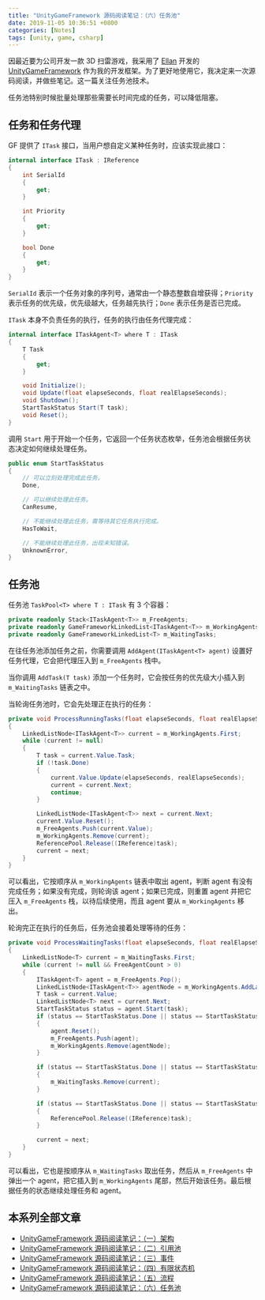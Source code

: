 ```yaml
---
title: "UnityGameFramework 源码阅读笔记：（六）任务池"
date: 2019-11-05 10:36:51 +0800
categories: [Notes]
tags: [unity, game, csharp]
---
```


因最近要为公司开发一款 3D 扫雷游戏，我采用了 [Ellan](https://github.com/EllanJiang) 开发的 [UnityGameFramework](https://gameframework.cn/) 作为我的开发框架。为了更好地使用它，我决定来一次源码阅读，并做些笔记。这一篇关注任务池技术。

任务池特别时候批量处理那些需要长时间完成的任务，可以降低阻塞。

## 任务和任务代理

GF 提供了 `ITask` 接口，当用户想自定义某种任务时，应该实现此接口：

```c#
internal interface ITask : IReference
{
    int SerialId
    {
        get;
    }

    int Priority
    {
        get;
    }

    bool Done
    {
        get;
    }
}
```

`SerialId` 表示一个任务对象的序列号，通常由一个静态整数自增获得；`Priority` 表示任务的优先级，优先级越大，任务越先执行；`Done` 表示任务是否已完成。

`ITask` 本身不负责任务的执行，任务的执行由任务代理完成：

```c#
internal interface ITaskAgent<T> where T : ITask
{
    T Task
    {
        get;
    }

    void Initialize();
    void Update(float elapseSeconds, float realElapseSeconds);
    void Shutdown();
    StartTaskStatus Start(T task);
    void Reset();
}
```

调用 `Start` 用于开始一个任务，它返回一个任务状态枚举，任务池会根据任务状态决定如何继续处理任务。

```c#
public enum StartTaskStatus
{
    // 可以立刻处理完成此任务。
    Done,

    // 可以继续处理此任务。
    CanResume,

    // 不能继续处理此任务，需等待其它任务执行完成。
    HasToWait,

    // 不能继续处理此任务，出现未知错误。
    UnknownError,
}
```

## 任务池

任务池 `TaskPool<T> where T : ITask` 有 3 个容器：

```c#
private readonly Stack<ITaskAgent<T>> m_FreeAgents;
private readonly GameFrameworkLinkedList<ITaskAgent<T>> m_WorkingAgents;
private readonly GameFrameworkLinkedList<T> m_WaitingTasks;
```

在往任务池添加任务之前，你需要调用 `AddAgent(ITaskAgent<T> agent)` 设置好任务代理，它会把代理压入到 `m_FreeAgents` 栈中。

当你调用 `AddTask(T task)` 添加一个任务时，它会按任务的优先级大小插入到 `m_WaitingTasks` 链表之中。

当轮询任务池时，它会先处理正在执行的任务：

```c#
private void ProcessRunningTasks(float elapseSeconds, float realElapseSeconds)
{
    LinkedListNode<ITaskAgent<T>> current = m_WorkingAgents.First;
    while (current != null)
    {
        T task = current.Value.Task;
        if (!task.Done)
        {
            current.Value.Update(elapseSeconds, realElapseSeconds);
            current = current.Next;
            continue;
        }

        LinkedListNode<ITaskAgent<T>> next = current.Next;
        current.Value.Reset();
        m_FreeAgents.Push(current.Value);
        m_WorkingAgents.Remove(current);
        ReferencePool.Release((IReference)task);
        current = next;
    }
}
```

可以看出，它按顺序从 `m_WorkingAgents` 链表中取出 agent，判断 agent 有没有完成任务；如果没有完成，则轮询该 agent；如果已完成，则重置 agent 并把它压入 `m_FreeAgents` 栈，以待后续使用，而且 agent 要从 `m_WorkingAgents` 移出。

轮询完正在执行的任务后，任务池会接着处理等待的任务：

```c#
private void ProcessWaitingTasks(float elapseSeconds, float realElapseSeconds)
{
    LinkedListNode<T> current = m_WaitingTasks.First;
    while (current != null && FreeAgentCount > 0)
    {
        ITaskAgent<T> agent = m_FreeAgents.Pop();
        LinkedListNode<ITaskAgent<T>> agentNode = m_WorkingAgents.AddLast(agent);
        T task = current.Value;
        LinkedListNode<T> next = current.Next;
        StartTaskStatus status = agent.Start(task);
        if (status == StartTaskStatus.Done || status == StartTaskStatus.HasToWait || status == StartTaskStatus.UnknownError)
        {
            agent.Reset();
            m_FreeAgents.Push(agent);
            m_WorkingAgents.Remove(agentNode);
        }

        if (status == StartTaskStatus.Done || status == StartTaskStatus.CanResume || status == StartTaskStatus.UnknownError)
        {
            m_WaitingTasks.Remove(current);
        }

        if (status == StartTaskStatus.Done || status == StartTaskStatus.UnknownError)
        {
            ReferencePool.Release((IReference)task);
        }

        current = next;
    }
}
```

可以看出，它也是按顺序从 `m_WaitingTasks` 取出任务，然后从 `m_FreeAgents` 中弹出一个 agent，把它插入到 `m_WorkingAgents` 尾部，然后开始该任务。最后根据任务的状态继续处理任务和 agent。

## 本系列全部文章

- [UnityGameFramework 源码阅读笔记：（一）架构](/2019/11/04/unitygameframework-yuan-ma-yue-du-bi-ji-yi-jia-gou.html)
- [UnityGameFramework 源码阅读笔记：（二）引用池](/2019/11/04/unitygameframework-yuan-ma-yue-du-bi-ji-er-yin-yong-chi.html)
- [UnityGameFramework 源码阅读笔记：（三）事件](/2019/11/04/unitygameframework-yuan-ma-yue-du-bi-ji-san-shi-jian.html)
- [UnityGameFramework 源码阅读笔记：（四）有限状态机](/2019/11/04/unitygameframework-yuan-ma-yue-du-bi-ji-si-you-xian-zhuang-tai-ji.html) 
- [UnityGameFramework 源码阅读笔记：（五）流程](/2019/11/04/unitygameframework-yuan-ma-yue-du-bi-ji-wu-liu-cheng.html)
- [UnityGameFramework 源码阅读笔记：（六）任务池](/2019/11/05/unitygameframework-yuan-ma-yue-du-bi-ji-liu-ren-wu-chi.html)
